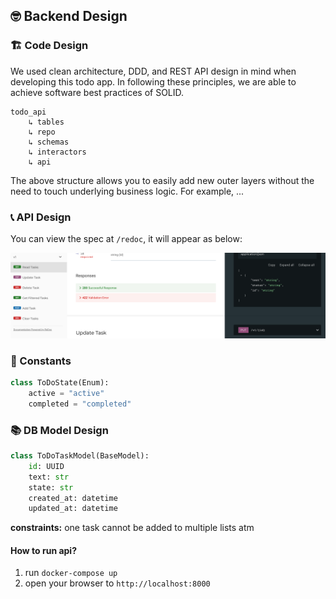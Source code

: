 ## 🤓 Backend Design

### 🏗️ Code Design

We used clean architecture, DDD, and REST API design in mind when developing this todo app. In following these principles, we are able to achieve software best practices of SOLID.

```
todo_api
    ↳ tables
    ↳ repo
    ↳ schemas
    ↳ interactors
    ↳ api
```

The above structure allows you to easily add new outer layers without the need to touch underlying business logic. For example, ...

### 📞 API Design

You can view the spec at `/redoc`, it will appear as below:

![redoc](/docs/redoc.png)

### 🧱 Constants

```python
class ToDoState(Enum):
    active = "active"
    completed = "completed"
```

### 📚 DB Model Design

```python
class ToDoTaskModel(BaseModel):
    id: UUID
    text: str
    state: str
    created_at: datetime
    updated_at: datetime
```

**constraints:** one task cannot be added to multiple lists atm

#### How to run api?

1. run `docker-compose up`
2. open your browser to `http://localhost:8000`

